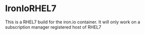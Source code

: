# IronIoRHEL7

This is a RHEL7 build for the iron.io container. It will only work on a subscription manager
registered host of RHEL7
